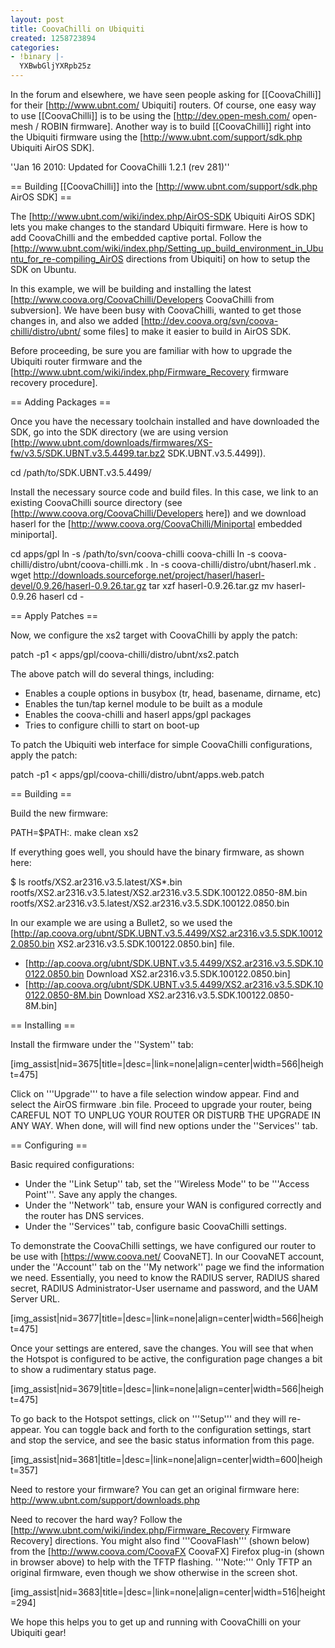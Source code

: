 ```yaml
---
layout: post
title: CoovaChilli on Ubiquiti
created: 1258723894
categories:
- !binary |-
  YXBwbGljYXRpb25z
---
```

In the forum and elsewhere, we have seen people asking for [[CoovaChilli]] for their [http://www.ubnt.com/ Ubiquiti] routers. Of course, one easy way to use [[CoovaChilli]] is to be using the [http://dev.open-mesh.com/ open-mesh / ROBIN firmware]. Another way is to build [[CoovaChilli]] right into the Ubiquiti firmware using the [http://www.ubnt.com/support/sdk.php Ubiquiti AirOS SDK]. 

''Jan 16 2010: Updated for CoovaChilli 1.2.1 (rev 281)''

== Building [[CoovaChilli]] into the [http://www.ubnt.com/support/sdk.php AirOS SDK] ==

The [http://www.ubnt.com/wiki/index.php/AirOS-SDK Ubiquiti AirOS SDK] lets you make changes to the standard Ubiquiti firmware. Here is how to add CoovaChilli and the embedded captive portal. Follow the [http://www.ubnt.com/wiki/index.php/Setting_up_build_environment_in_Ubuntu_for_re-compiling_AirOS directions from Ubiquiti] on how to setup the SDK on Ubuntu.

In this example, we will be building and installing the latest [http://www.coova.org/CoovaChilli/Developers CoovaChilli from subversion]. We have been busy with CoovaChilli, wanted to get those changes in, and also we added [http://dev.coova.org/svn/coova-chilli/distro/ubnt/ some files] to make it easier to build in AirOS SDK. 

Before proceeding, be sure you are familiar with how to upgrade the Ubiquiti router firmware and the [http://www.ubnt.com/wiki/index.php/Firmware_Recovery firmware recovery procedure].

== Adding Packages ==

Once you have the necessary toolchain installed and have downloaded the SDK, go into the SDK directory (we are using version [http://www.ubnt.com/downloads/firmwares/XS-fw/v3.5/SDK.UBNT.v3.5.4499.tar.bz2 SDK.UBNT.v3.5.4499]).

 cd /path/to/SDK.UBNT.v3.5.4499/

Install the necessary source code and build files. In this case, we link to an existing CoovaChilli source directory (see [http://www.coova.org/CoovaChilli/Developers here]) and we download haserl for the [http://www.coova.org/CoovaChilli/Miniportal embedded miniportal].

 cd apps/gpl
 ln -s /path/to/svn/coova-chilli coova-chilli
 ln -s coova-chilli/distro/ubnt/coova-chilli.mk .
 ln -s coova-chilli/distro/ubnt/haserl.mk .
 wget http://downloads.sourceforge.net/project/haserl/haserl-devel/0.9.26/haserl-0.9.26.tar.gz
 tar xzf haserl-0.9.26.tar.gz 
 mv haserl-0.9.26 haserl
 cd -

== Apply Patches ==

Now, we configure the xs2 target with CoovaChilli by apply the patch:

 patch -p1 < apps/gpl/coova-chilli/distro/ubnt/xs2.patch

The above patch will do several things, including:

* Enables a couple options in busybox (tr, head, basename, dirname, etc)
* Enables the tun/tap kernel module to be built as a module
* Enables the coova-chilli and haserl apps/gpl packages
* Tries to configure chilli to start on boot-up 

To patch the Ubiquiti web interface for simple CoovaChilli configurations, apply the patch:

 patch -p1 < apps/gpl/coova-chilli/distro/ubnt/apps.web.patch

== Building ==

Build the new firmware:

 PATH=$PATH:. make clean xs2 

If everything goes well, you should have the binary firmware, as shown here:

 $ ls  rootfs/XS2.ar2316.v3.5.latest/XS*.bin
 rootfs/XS2.ar2316.v3.5.latest/XS2.ar2316.v3.5.SDK.100122.0850-8M.bin
 rootfs/XS2.ar2316.v3.5.latest/XS2.ar2316.v3.5.SDK.100122.0850.bin

In our example we are using a Bullet2, so we used the [http://ap.coova.org/ubnt/SDK.UBNT.v3.5.4499/XS2.ar2316.v3.5.SDK.100122.0850.bin XS2.ar2316.v3.5.SDK.100122.0850.bin] file. 

* [http://ap.coova.org/ubnt/SDK.UBNT.v3.5.4499/XS2.ar2316.v3.5.SDK.100122.0850.bin Download XS2.ar2316.v3.5.SDK.100122.0850.bin]
* [http://ap.coova.org/ubnt/SDK.UBNT.v3.5.4499/XS2.ar2316.v3.5.SDK.100122.0850-8M.bin Download XS2.ar2316.v3.5.SDK.100122.0850-8M.bin]

== Installing ==

Install the firmware under the ''System'' tab:

[img_assist|nid=3675|title=|desc=|link=none|align=center|width=566|height=475]

Click on  '''Upgrade''' to have a file selection window appear. Find and select the AirOS firmware .bin file. Proceed to upgrade your router, being CAREFUL NOT TO UNPLUG YOUR ROUTER OR DISTURB THE UPGRADE IN ANY WAY. When done, will will find new options under the ''Services'' tab.

== Configuring ==

Basic required configurations:

* Under the ''Link Setup'' tab, set the ''Wireless Mode'' to be '''Access Point'''. Save any apply the changes. 
* Under the ''Network'' tab, ensure your WAN is configured correctly and the router has DNS services.
* Under the ''Services'' tab, configure basic CoovaChilli settings.

To demonstrate the CoovaChilli settings, we have configured our router to be use with [https://www.coova.net/ CoovaNET]. In our CoovaNET account, under the ''Account'' tab on the ''My network'' page we find the information we need. Essentially, you need to know the RADIUS server, RADIUS shared secret, RADIUS Administrator-User username and password, and the UAM Server URL. 

[img_assist|nid=3677|title=|desc=|link=none|align=center|width=566|height=475]

Once your settings are entered, save the changes. You will see that when the Hotspot is configured to be active, the configuration page changes a bit to show a rudimentary status page.  

[img_assist|nid=3679|title=|desc=|link=none|align=center|width=566|height=475]

To go back to the Hotspot settings, click on '''Setup''' and they will re-appear. You can toggle back and forth to the configuration settings, start and stop the service, and see the basic status information from this page. 

[img_assist|nid=3681|title=|desc=|link=none|align=center|width=600|height=357]

Need to restore your firmware? You can get an original firmware here: http://www.ubnt.com/support/downloads.php

Need to recover the hard way? Follow the [http://www.ubnt.com/wiki/index.php/Firmware_Recovery Firmware Recovery] directions. You might also find '''CoovaFlash''' (shown below) from the [http://www.coova.com/CoovaFX CoovaFX] Firefox plug-in (shown in browser above) to help with the TFTP flashing. '''Note:''' Only TFTP an original firmware, even though we show otherwise in the screen shot. 

[img_assist|nid=3683|title=|desc=|link=none|align=center|width=516|height=294]

We hope this helps you to get up and running with CoovaChilli on your Ubiquiti gear!
